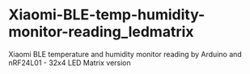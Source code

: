 # Xiaomi-BLE-temp-humidity-monitor-reading_ledmatrix
Xiaomi BLE temperature and humidity monitor reading by Arduino and nRF24L01 - 32x4 LED Matrix version
